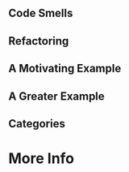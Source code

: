 ## Code Smells


## Refactoring


## A Motivating Example


## A Greater Example


## Categories


# More Info
